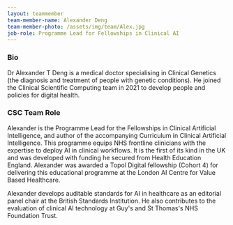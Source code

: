 ```yaml
---
layout: teammember
team-member-name: Alexander Deng
team-member-photo: /assets/img/team/Alex.jpg
job-role: Programme Lead for Fellowships in Clinical AI
---
```


### Bio
Dr Alexander T Deng is a medical doctor specialising in Clinical Genetics (the diagnosis and treatment of people with genetic conditions). He joined the Clinical Scientific Computing team in 2021 to develop people and policies for digital health.

### CSC Team Role
Alexander is the Programme Lead for the Fellowships in Clinical Artificial Intelligence, and author of the accompanying Curriculum in Clinical Artificial Intelligence. This programme equips NHS frontline clinicians with the expertise to deploy AI in clinical workflows. It is the first of its kind in the UK and was developed with funding he secured from Health Education England. Alexander was awarded a Topol Digital fellowship (Cohort 4) for delivering this educational programme at the London AI Centre for Value Based Healthcare.

Alexander develops auditable standards for AI in healthcare as an editorial panel chair at the British Standards Institution. He also contributes to the evaluation of clinical AI technology at Guy's and St Thomas's NHS Foundation Trust.
